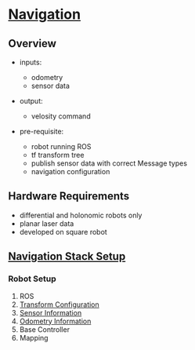 # [Navigation](http://wiki.ros.org/navigation)

## Overview

* inputs:  
  - odometry  
  - sensor data

* output:  
  - velosity command  

* pre-requisite:  
  - robot running ROS  
  - tf transform tree  
  - publish sensor data with correct  Message types  
  - navigation configuration

## Hardware Requirements  
  - differential and holonomic robots only  
  - planar laser data  
  - developed on square robot

## [Navigation Stack Setup](http://wiki.ros.org/navigation/Tutorials/RobotSetup)  

### Robot Setup  
1. ROS  
2. [Transform Configuration](http://wiki.ros.org/navigation/Tutorials/RobotSetup/TF)  
3. [Sensor Information](http://wiki.ros.org/navigation/Tutorials/RobotSetup/Sensors)  
4. [Odometry Information](http://wiki.ros.org/navigation/Tutorials/RobotSetup/Odom)
5. Base Controller  
6. Mapping
